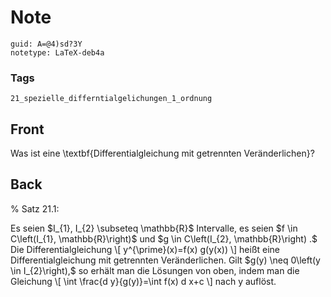 # Note
```
guid: A=@4)sd?3Y
notetype: LaTeX-deb4a
```

### Tags
```
21_spezielle_differntialgelichungen_1_ordnung
```

## Front
Was ist eine \textbf{Differentialgleichung mit getrennten Veränderlichen}?

## Back
% Satz 21.1:
<div>
  Es seien $I_{1}, I_{2} \subseteq \mathbb{R}$ Intervalle, es seien
  $f \in C\left(I_{1}, \mathbb{R}\right)$ und $g \in C\left(I_{2},
  \mathbb{R}\right) .$ Die Differentialgleichung \[
  y^{\prime}(x)=f(x) g(y(x)) \] heißt eine Differentialgleichung
  mit getrennten Veränderlichen. Gilt $g(y) \neq 0\left(y \in
  I_{2}\right),$ so erhält man die Lösungen von oben, indem man die
  Gleichung \[ \int \frac{d y}{g(y)}=\int f(x) d x+c \] nach y
  auflöst.
</div>
